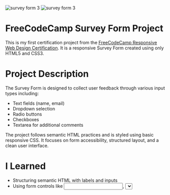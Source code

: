 ![survey form 3](https://github.com/user-attachments/assets/29a1fda0-1ee2-4981-af86-8a69c442f4c2)
![survey form 3](https://github.com/user-attachments/assets/fa59323d-bb66-4296-9670-5b84f85b969c)
# FreeCodeCamp Survey Form Project

This is my first certification project from the [FreeCodeCamp Responsive Web Design Certification](https://www.freecodecamp.org/). It is a responsive Survey Form created using only HTML5 and CSS3.

# Project Description

The Survey Form is designed to collect user feedback through various input types including:

- Text fields (name, email)
- Dropdown selection
- Radio buttons
- Checkboxes
- Textarea for additional comments

The project follows semantic HTML practices and is styled using basic responsive CSS. It focuses on form accessibility, structured layout, and a clean user interface.

#  I Learned

- Structuring semantic HTML with labels and inputs
- Using form controls like <input>, <select>, <textarea>
- Grouping form elements using <fieldset> and <legend>
- Applying basic responsive CSS
- Understanding accessibility with id and for attributes

# Technologies Used

- HTML5  
- CSS3  
- FreeCodeCamp Testing Suite

# Live Demo 

[Click here to view the live form](https://Gorika0.github.io/freecodecamp-survey-form/)  

# Certification Progress

This project is part of the Responsive Web Design Certification by FreeCodeCamp.  
I’m excited to continue building the next projects in the curriculum and grow my web development skills step-by-step.


# Author

Gorika  
Learning Front-End Development
BTech student 
(http://github.com/Gorika0)

